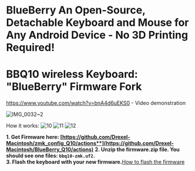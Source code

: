 # BlueBerry An Open-Source, Detachable Keyboard and Mouse for Any Android Device - No 3D Printing Required!

# BBQ10 wireless Keyboard: "BlueBerry" Firmware Fork

https://www.youtube.com/watch?v=bnA4d6uEKS0 - Video demonstration

![IMG_0032~2](https://github.com/Drexel-Macintosh/BlueBerry_Q10/assets/88599898/e0baa9ab-06cf-400c-a296-a37417eba166)

How it works:
![10](https://github.com/Drexel-Macintosh/BlueBerry_Q10/assets/88599898/3cb2f34a-dedf-4d3e-8792-6abb80fc73c8)
![11](https://github.com/Drexel-Macintosh/BlueBerry_Q10/assets/88599898/09b9b4ad-ba86-4f4b-8442-f3e4ac7f7056)
![12](https://github.com/Drexel-Macintosh/BlueBerry_Q10/assets/88599898/6928ff97-5fe6-45bd-8e18-0ef41b3eb4cd)

**1. Get Firmware here: [https://github.com/Drexel-Macintosh/zmk_config_Q10/actions**](https://github.com/Drexel-Macintosh/BlueBerry_Q10/actions)**
**2. Unzip the firmware.zip file. You should see one files: `bbq10-zmk.uf2`.**  
**3. Flash the keyboard with your new firmware.**[How to flash the firmware](https://github.com/ZitaoTech/BB9900-USB_BLE_Keyboard?tab=readme-ov-file#-how-to-update-the-firmware---) 
